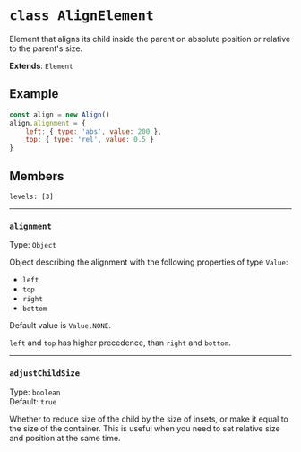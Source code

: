 # `class AlignElement`

Element that aligns its child inside the parent on absolute position or 
relative to the parent's size.

**Extends**: `Element`

## Example

```js
const align = new Align()
align.alignment = {
    left: { type: 'abs', value: 200 },
    top: { type: 'rel', value: 0.5 }
}
```

## Members

```@toc
levels: [3]
```

---

### `alignment`

Type: `Object`

Object describing the alignment with the following properties of type `Value`:

- `left`
- `top`
- `right`
- `bottom`

Default value is `Value.NONE`.

`left` and `top` has higher precedence, than `right` and `bottom`.

---

### `adjustChildSize`

Type: `boolean`
<br>
Default: `true`

Whether to reduce size of the child by the size of insets, or make it 
equal to the size of the container. This is useful when you need to set 
relative size and position at the same time.
